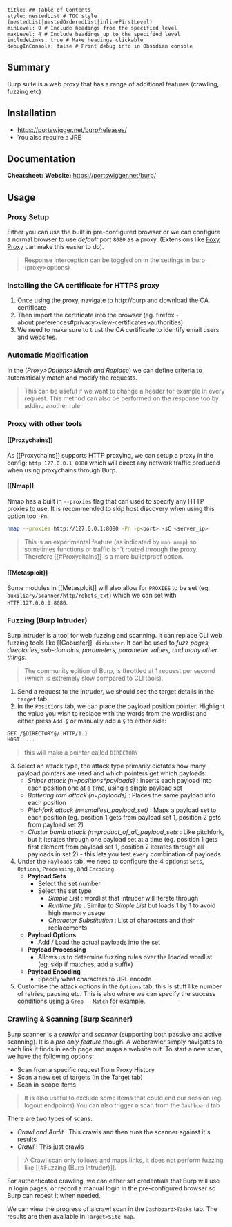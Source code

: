 ```table-of-contents
title: ## Table of Contents
style: nestedList # TOC style (nestedList|nestedOrderedList|inlineFirstLevel)
minLevel: 0 # Include headings from the specified level
maxLevel: 4 # Include headings up to the specified level
includeLinks: true # Make headings clickable
debugInConsole: false # Print debug info in Obsidian console
```

## Summary
Burp suite is a web proxy that has a range of additional features (crawling, fuzzing etc)

## Installation
- https://portswigger.net/burp/releases/
- You also require a JRE

## Documentation
**Cheatsheet:** 
**Website:** https://portswigger.net/burp/
## Usage
### Proxy Setup
Either you can use the built in pre-configured browser or we can configure a normal browser to use *default* port `8080` as a proxy. (Extensions like [Foxy Proxy](https://addons.mozilla.org/en-US/firefox/addon/foxyproxy-standard/) can make this easier to do).

> Response interception can be toggled on in the settings in burp (proxy>options)
### Installing the CA certificate for HTTPS proxy
1. Once using the proxy, navigate to http://burp and download the CA certificate
2. Then import the certificate into the browser (eg. firefox - about:preferences#privacy>view-certificates>authorities)
3. We need to make sure to trust the CA certificate to identify email users and websites.
### Automatic Modification
In the (*Proxy>Options>Match and Replace*) we can define criteria to automatically match and modify the requests. 
> This can be useful if we want to change a header for example in every request.
> This method can also be performed on the response too by adding another rule

### Proxy with other tools

#### [[Proxychains]]
As [[Proxychains]] supports HTTP proxying, we can setup a proxy in the config: `http 127.0.0.1 8080` which will direct any network traffic produced when using proxychains through Burp.

#### [[Nmap]]
Nmap has a built in `--proxies` flag that can used to specify any HTTP proxies to use. It is recommended to skip host discovery when using this option too `-Pn`.
```bash
nmap --proxies http://127.0.0.1:8080 -Pn -p<port> -sC <server_ip>
```
> This is an experimental feature (as indicated by `man nmap`) so sometimes functions or traffic isn't routed through the proxy. Therefore [[#Proxychains]] is a more bulletproof option.

#### [[Metasploit]]
Some modules in [[Metasploit]] will also allow for `PROXIES` to be set (eg. `auxiliary/scanner/http/robots_txt`) which we can set with `HTTP:127.0.0.1:8080`.

### Fuzzing (Burp Intruder)
Burp intruder is a tool for web fuzzing and scanning. It can replace CLI web fuzzing tools like [[Gobuster]], `dirbuster`. It can be used to *fuzz pages, directories, sub-domains, parameters, parameter values, and many other things*.
> The community edition of Burp, is throttled at 1 request per second (which is extremely slow compared to CLI tools).

1. Send a request to the intruder, we should see the target details in the `target` tab
2. In the `Positions` tab, we can place the payload position pointer. Highlight the value you wish to replace with the words from the wordlist and either press `Add §` or manually add a `§` to either side:
```HTTP
GET /§DIRECTORY§/ HTTP/1.1
HOST: ...
```
> this will make a pointer called `DIRECTORY`

3. Select an attack type, the attack type primarily dictates how many payload pointers are used and which pointers get which payloads:
	- *Sniper attack (n=positions\*payloads)*  : Inserts each payload into each position one at a time, using a single payload set
	- *Battering ram attack (n=payloads)* : Places the same payload into each position
	- *Pitchfork attack (n=smallest_payload_set)* : Maps a payload set to each position (eg. position 1 gets from payload set 1, position 2 gets from payload set 2)
	- *Cluster bomb attack (n=product_of_all_payload_sets* : Like pitchfork, but it iterates through one payload set at a time (eg. position 1 gets first element from payload set 1, position 2 iterates through all payloads in set 2) - this lets you test every combination of payloads
4. Under the `Payloads` tab, we need to configure the 4 options: `Sets`, `Options`, `Processing`, and `Encoding`
	- **Payload Sets**
		- Select the set number
		- Select the set type
			- *Simple List* : wordlist that intruder will iterate through
			- *Runtime file* : Similar to *Simple List* but loads 1 by 1 to avoid high memory usage
			- *Character Substitution* : List of characters and their replacements
	- **Payload Options**
		- Add / Load the actual payloads into the set
	- **Payload Processing**
		- Allows us to determine fuzzing rules over the loaded wordlist (eg. skip if matches, add a suffix)
	- **Payload Encoding**
		- Specify what characters to URL encode
5. Customise the attack options in the `Options` tab, this is stuff like number of retries, pausing etc. This is also where we can specify the success conditions using a `Grep - Match` for example.

### Crawling & Scanning (Burp Scanner)
Burp scanner is a *crawler* and *scanner* (supporting both passive and active scanning). It is a *pro only feature* though. A webcrawler simply navigates to each link it finds in each page and maps a website out.
To start a new scan, we have the following options:
- Scan from a specific request from Proxy History
- Scan a new set of targets (in the Target tab)
- Scan in-scope items
> It is also useful to exclude some items that could end our session (eg. logout endpoints)
> You can also trigger a scan from the `Dashboard` tab

There are two types of scans:
- *Crawl and Audit* : This crawls and then runs the scanner against it's results
- *Crawl* : This just crawls
> A Crawl scan only follows and maps links, it does not perform fuzzing like [[#Fuzzing (Burp Intruder)]].

For authenticated crawling, we can either set credentials that Burp will use in login pages, or record a manual login in the pre-configured browser so Burp can repeat it when needed.

We can view the progress of a crawl scan in the `Dashboard>Tasks` tab. The results are then available in `Target>Site map`.